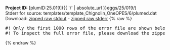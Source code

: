 **Project ID:** [plumID:25.019]({{ '/' | absolute_url }}eggs/25/019/)  
Stderr for source:  templates/template_Chignolin_OneOPES/6/plumed.dat   
Download: [zipped raw stdout](plumed.dat.plumed_master.stdout.txt.zip) - [zipped raw stderr](plumed.dat.plumed_master.stderr.txt.zip) 
{% raw %}
<pre>
#! Only the first 1000 rows of the error file are shown below
#! To inspect the full error file, please download the zipped raw stderr file above
</pre>
{% endraw %}
